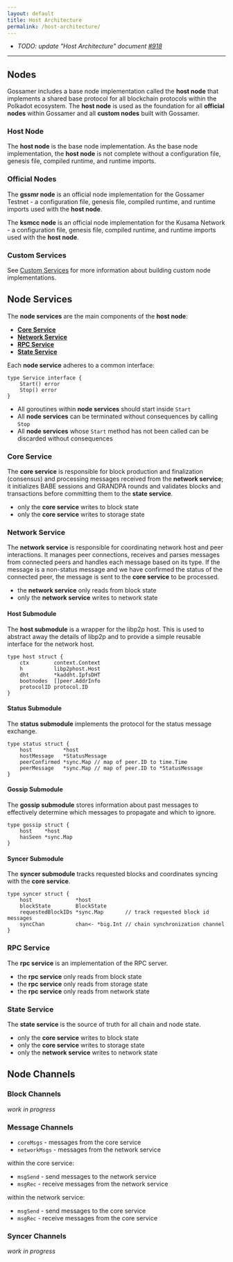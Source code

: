 ```yaml
---
layout: default
title: Host Architecture
permalink: /host-architecture/
---
```


- _TODO: update "Host Architecture" document [#918](https://github.com/ChainSafe/gossamer/issues/918)_

---

## Nodes

Gossamer includes a base node implementation called the **host node** that implements a shared base protocol for all blockchain protocols within the Polkadot ecosystem. The **host node** is used as the foundation for all **official nodes** within Gossamer and all **custom nodes** built with Gossamer.

### Host Node

The **host node** is the base node implementation. As the base node implementation, the **host node** is not complete without a configuration file, genesis file, compiled runtime, and runtime imports.

### Official Nodes

The **gssmr node** is an official node implementation for the Gossamer Testnet - a configuration file, genesis file, compiled runtime, and runtime imports used with the **host node**.

The **ksmcc node** is an official node implementation for the Kusama Network - a configuration file, genesis file, compiled runtime, and runtime imports used with the **host node**.

### Custom Services

See [Custom Services](../custom-services/) for more information about building custom node implementations.

## Node Services

The **node services** are the main components of the **host node**:

- **[Core Service](#core-service)**
- **[Network Service](#network-service)**
- **[RPC Service](#rpc-service)**
- **[State Service](#state-service)**

Each **node service** adheres to a common interface:

```go=
type Service interface {
	Start() error
	Stop() error
}
```

- All goroutines within **node services** should start inside `Start`
- All **node services**  can be terminated without consequences by calling `Stop`
- All **node services** whose `Start` method has not been called can be discarded without consequences

### Core Service

The **core service** is responsible for block production and finalization (consensus) and processing messages received from the **network service**; it initializes BABE sessions and GRANDPA rounds and validates blocks and transactions before committing them to the **state service**. 

- only the **core service** writes to block state
- only the **core service** writes to storage state

### Network Service

The **network service** is responsible for coordinating network host and peer interactions. It manages peer connections, receives and parses messages from connected peers and handles each message based on its type. If the message is a non-status message and we have confirmed the status of the connected peer, the message is sent to the **core service** to be processed.

- the **network service** only reads from block state
- only the **network service** writes to network state

#### Host Submodule

The **host submodule** is a wrapper for the libp2p host. This is used to abstract away the details of libp2p and to provide a simple reusable interface for the network host.

```go=
type host struct {
	ctx        context.Context
	h          libp2phost.Host
	dht        *kaddht.IpfsDHT
	bootnodes  []peer.AddrInfo
	protocolID protocol.ID
}
```

#### Status Submodule

The **status submodule** implements the protocol for the status message exchange.

```go=
type status struct {
	host          *host
	hostMessage   *StatusMessage
	peerConfirmed *sync.Map // map of peer.ID to time.Time
	peerMessage   *sync.Map // map of peer.ID to *StatusMessage
}
```

#### Gossip Submodule

The **gossip submodule** stores information about past messages to effectively determine which messages to propagate and which to ignore.

```go=
type gossip struct {
	host    *host
	hasSeen *sync.Map
}
```

#### Syncer Submodule

The **syncer submodule** tracks requested blocks and coordinates syncing with the **core service**.

```go=
type syncer struct {
	host              *host
	blockState        BlockState
	requestedBlockIDs *sync.Map       // track requested block id messages
	syncChan          chan<- *big.Int // chain synchronization channel
}
```

### RPC Service

The **rpc service** is an implementation of the RPC server.

- the **rpc service** only reads from block state
- the **rpc service** only reads from storage state
- the **rpc service** only reads from network state

### State Service

The **state service** is the source of truth for all chain and node state.

- only the **core service** writes to block state
- only the **core service** writes to storage state
- only the **network service** writes to network state

## Node Channels

### Block Channels

_work in progress_

### Message Channels

- `coreMsgs` - messages from the core service
- `networkMsgs` - messages from the network service

within the core service:

- `msgSend` - send messages to the network service
- `msgRec` - receive messages from the network service

within the network service:

- `msgSend` - send messages to the core service
- `msgRec` - receive messages from the core service

### Syncer Channels

_work in progress_
